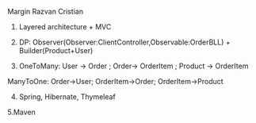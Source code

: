 Margin Razvan Cristian


1. Layered architecture + MVC


2. DP: Observer(Observer:ClientController,Observable:OrderBLL) + Builder(Product+User)


3. OneToMany: User -> Order ; Order-> OrderItem ; Product -> OrderItem

ManyToOne: Order->User; OrderItem->Order; OrderItem->Product


4. Spring, Hibernate, Thymeleaf


5.Maven


